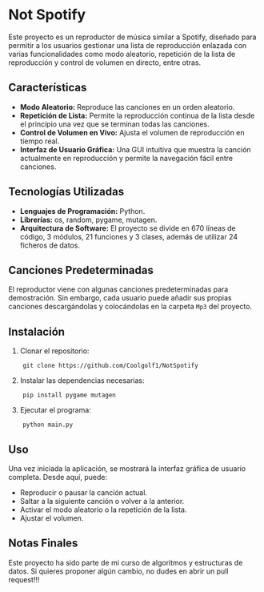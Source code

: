 # Not Spotify

Este proyecto es un reproductor de música similar a Spotify, diseñado para permitir a los usuarios gestionar una lista de reproducción enlazada con varias funcionalidades como modo aleatorio, repetición de la lista de reproducción y control de volumen en directo, entre otras.

## Características

- **Modo Aleatorio:** Reproduce las canciones en un orden aleatorio.
- **Repetición de Lista:** Permite la reproducción continua de la lista desde el principio una vez que se terminan todas las canciones.
- **Control de Volumen en Vivo:** Ajusta el volumen de reproducción en tiempo real.
- **Interfaz de Usuario Gráfica:** Una GUI intuitiva que muestra la canción actualmente en reproducción y permite la navegación fácil entre canciones.

## Tecnologías Utilizadas

- **Lenguajes de Programación:** Python.
- **Librerías:** os, random, pygame, mutagen.
- **Arquitectura de Software:** El proyecto se divide en 670 líneas de código, 3 módulos, 21 funciones y 3 clases, además de utilizar 24 ficheros de datos.

## Canciones Predeterminadas

El reproductor viene con algunas canciones predeterminadas para demostración. Sin embargo, cada usuario puede añadir sus propias canciones descargándolas y colocándolas en la carpeta `Mp3` del proyecto.

## Instalación

1. Clonar el repositorio:
```
    git clone https://github.com/Coolgolf1/NotSpotify
```
2. Instalar las dependencias necesarias:
```
    pip install pygame mutagen
```
3. Ejecutar el programa:
```
    python main.py
```

## Uso

Una vez iniciada la aplicación, se mostrará la interfaz gráfica de usuario completa. Desde aquí, puede:

- Reproducir o pausar la canción actual.
- Saltar a la siguiente canción o volver a la anterior.
- Activar el modo aleatorio o la repetición de la lista.
- Ajustar el volumen.

## Notas Finales

Este proyecto ha sido parte de mi curso de algoritmos y estructuras de datos. Si quieres proponer algún cambio, no dudes en abrir un pull request!!!
